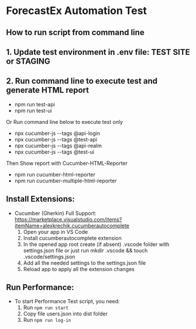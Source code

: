 # ForecastEx Automation Test

## How to run script from command line

## 1. Update test environment in .env file: TEST SITE or STAGING
## 2. Run command line to execute test and generate HTML report
- npm run test-api 
- npm run test-ui

Or Run command line below to execute test only

- npx cucumber-js --tags @api-login 
- npx cucumber-js --tags @test-api
- npx cucumber-js --tags @api-realm
- npx cucumber-js --tags @test-ui

Then Show report with Cucumber-HTML-Reporter
- npm run cucumber-html-reporter
- npm run cucumber-multiple-html-reporter

## Install Extensions:

- Cucumber (Gherkin) Full Support: https://marketplace.visualstudio.com/items?itemName=alexkrechik.cucumberautocomplete
    1. Open your app in VS Code
    2. Install cucumberautocomplete extension
    3. In the opened app root create (if absent) .vscode folder with settings.json file or just run mkdir .vscode && touch .vscode/settings.json
    4. Add all the needed settings to the settings.json file
    5. Reload app to apply all the extension changes

## Run Performance:
- To start Performance Test script, you need:
    1. Run ```npm run start```
    2. Copy file users.json into dist folder
    3. Run ```npm run log-in ```